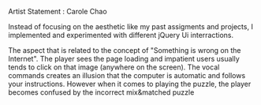 Artist Statement : Carole Chao

  Instead of focusing on the aesthetic like my past assigments and projects, I implemented and experimented with different jQuery Ui interractions. 

  The aspect that is related to the concept of "Something is wrong on the Internet". The player sees the page loading and impatient users usually tends to click on that image (anywhere on the screen). The vocal commands creates an illusion that the computer is automatic and follows your instructions. However when it comes to playing the puzzle, the player becomes confused by the incorrect mix&matched puzzle 
